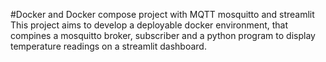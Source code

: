 #Docker and Docker compose project with MQTT mosquitto and streamlit 
This project aims to develop a deployable docker environment, that compines a mosquitto broker, 
subscriber and a python program to display temperature readings on a streamlit dashboard. 

